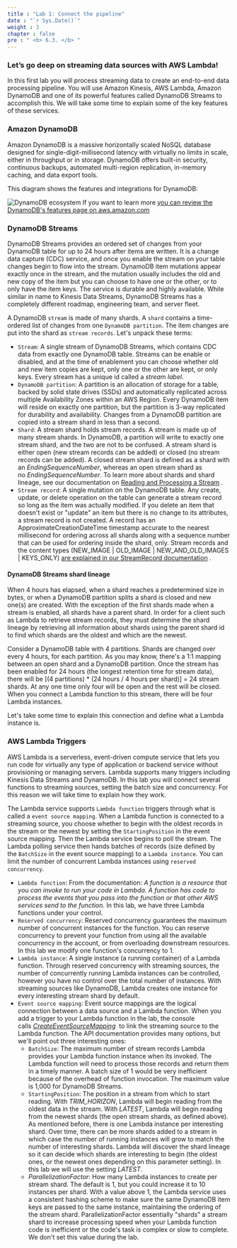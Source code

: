 ```yaml
---
title : "Lab 1: Connect the pipeline"
date : "`r Sys.Date()`"
weight : 3
chapter : false
pre : " <b> 6.3. </b> "
---
```


### Let’s go deep on streaming data sources with AWS Lambda!

In this first lab you will process streaming data to create an end-to-end data processing pipeline. You will use Amazon Kinesis, AWS Lambda, Amazon DynamoDB and one of its powerful features called DynamoDB Streams to accomplish this. We will take some time to explain some of the key features of these services.

### Amazon DynamoDB

Amazon DynamoDB is a massive horizontally scaled NoSQL database designed for single-digit-millisecond latency with virtually no limits in scale, either in throughput or in storage. DynamoDB offers built-in security, continuous backups, automated multi-region replication, in-memory caching, and data export tools.

This diagram shows the features and integrations for DynamoDB:

![DynamoDB ecosystem](https://static.us-east-1.prod.workshops.aws/public/c768eb2c-360b-491e-8422-bfd253e11581/static/images/event-driven-architecture/lab1/dynamodb-ecosystem.png) If you want to learn more [you can review the DynamoDB's features page on aws.amazon.com](https://aws.amazon.com/dynamodb/features/) 

### DynamoDB Streams

DynamoDB Streams provides an ordered set of changes from your DynamoDB table for up to 24 hours after items are written. It is a change data capture (CDC) service, and once you enable the stream on your table changes begin to flow into the stream. DynamoDB item mutations appear exactly once in the stream, and the mutation usually includes the old and new copy of the item but you can choose to have one or the other, or to only have the item keys. The service is durable and highly available. While similar in name to Kinesis Data Streams, DynamoDB Streams has a completely different roadmap, engineering team, and server fleet.

A DynamoDB `stream` is made of many shards. A `shard` contains a time-ordered list of changes from one `DynamoDB partition`. The item changes are put into the shard as `stream records`. Let's unpack these terms:

- `Stream`: A single stream of DynamoDB Streams, which contains CDC data from exactly one DynamoDB table. Streams can be enable or disabled, and at the time of enablement you can choose whether old and new item copies are kept, only one or the other are kept, or only keys. Every stream has a unique id called a _stream label_.
- `DynamoDB partition`: A partition is an allocation of storage for a table, backed by solid state drives (SSDs) and automatically replicated across multiple Availability Zones within an AWS Region. Every DynamoDB item will reside on exactly one partition, but the partition is 3-way replicated for durability and availability. Changes from a DynamoDB partition are copied into a stream shard in less than a second.
- `Shard`: A stream shard holds stream records. A stream is made up of many stream shards. In DynamoDB, a partition will write to exactly one stream shard, and the two are not to be confused. A stream shard is either open (new stream records can be added) or closed (no stream records can be added). A closed stream shard is defined as a shard with an _EndingSequenceNumber_, whereas an open stream shard as no _EndingSequenceNumber_. To learn more about shards and shard lineage, see our documentation on [Reading and Processing a Stream](https://docs.aws.amazon.com/amazondynamodb/latest/developerguide/Streams.html#Streams.Processing) .
- `Stream record`: A single mutation on the DynamoDB table. Any create, update, or delete operation on the table can generate a stream record so long as the item was actually modified. If you delete an item that doesn't exist or "update" an item but there is no change to its attributes, a stream record is not created. A record has an ApproximateCreationDateTime timestamp accurate to the nearest millisecond for ordering across all shards along with a sequence number that can be used for ordering inside the shard, only. Stream records and the content types (NEW_IMAGE | OLD_IMAGE | NEW_AND_OLD_IMAGES | KEYS_ONLY) [are explained in our StreamRecord documentation](https://docs.aws.amazon.com/amazondynamodb/latest/APIReference/API_streams_StreamRecord.html) .

#### DynamoDB Streams shard lineage

When 4 hours has elapsed, when a shard reaches a predetermined size in bytes, or when a DynamoDB partition splits a shard is closed and new one(s) are created. With the exception of the first shards made when a stream is enabled, all shards have a parent shard. In order for a client such as Lambda to retrieve stream records, they must determine the shard lineage by retrieving all information about shards using the parent shard id to find which shards are the oldest and which are the newest.

Consider a DynamoDB table with 4 partitions. Shards are changed over every 4 hours, for each partition. As you may know, there's a 1:1 mapping between an open shard and a DynamoDB partition. Once the stream has been enabled for 24 hours (the longest retention time for stream data), there will be [(4 partitions) * (24 hours / 4 hours per shard)] = 24 stream shards. At any one time only four will be open and the rest will be closed. When you connect a Lambda function to this stream, there will be four Lambda instances.

Let's take some time to explain this connection and define what a Lambda instance is.

### AWS Lambda Triggers

AWS Lambda is a serverless, event-driven compute service that lets you run code for virtually any type of application or backend service without provisioning or managing servers. Lambda supports many triggers including Kinesis Data Streams and DynamoDB. In this lab you will connect several functions to streaming sources, setting the batch size and concurrency. For this reason we will take time to explain how they work.

The Lambda service supports `Lambda function` triggers through what is called a `event source mapping`. When a Lambda function is connected to a streaming source, you choose whether to begin with the oldest records in the stream or the newest by setting the `StartingPosition` in the event source mapping. Then the Lambda service begins to poll the stream. The Lambda polling service then hands batches of records (size defined by the `BatchSize` in the event source mapping) to a `Lambda instance`. You can limit the number of concurrent Lambda instances using `reserved concurrency`.

- `Lambda function`: From the documentation: _A function is a resource that you can invoke to run your code in Lambda. A function has code to process the events that you pass into the function or that other AWS services send to the function._ In this lab, we have three Lambda functions under your control.
- `Reserved concurrency`: Reserved concurrency guarantees the maximum number of concurrent instances for the function. You can reserve concurrency to prevent your function from using all the available concurrency in the account, or from overloading downstream resources. In this lab we modify one function's concurrency to 1.
- `Lambda instance`: A single instance (a running container) of a Lambda function. Through reserved concurrency with streaming sources, the number of concurrently running Lambda instances can be controlled, however you have no control over the total number of instances. With streaming sources like DynamoDB, Lambda creates one instance for every interesting stream shard by default.
- `Event source mapping`: Event source mappings are the logical connection between a data source and a Lambda function. When you add a trigger to your Lambda function in the lab, the console calls [_CreateEventSourceMapping_](https://docs.aws.amazon.com/lambda/latest/dg/API_CreateEventSourceMapping.html)  to link the streaming source to the Lambda function. The API documentation provides many options, but we'll point out three interesting ones:
    - `BatchSize`: The maximum number of stream records Lambda provides your Lambda function instance when its invoked. The Lambda function will need to process those records and return them in a timely manner. A batch size of 1 would be very inefficient because of the overhead of function invocation. The maximum value is 1,000 for DynamoDB Streams.
    - `StartingPosition`: The position in a stream from which to start reading. With _TRIM_HORIZON_, Lambda will begin reading from the oldest data in the stream. With _LATEST_, Lambda will begin reading from the newest shards (the open stream shards, as defined above). As mentioned before, there is one Lambda instance per interesting shard. Over time, there can be more shards added to a stream in which case the number of running instances will grow to match the number of interesting shards. Lambda will discover the shard lineage so it can decide which shards are interesting to begin (the oldest ones, or the newest ones depending on this parameter setting). In this lab we will use the setting _LATEST_.
    - _ParallelizationFactor_: How many Lambda instances to create per stream shard. The default is 1, but you could increase it to 10 instances per shard. With a value above 1, the Lambda service uses a consistent hashing scheme to make sure the same DynamoDB item keys are passed to the same instance, maintaining the ordering of the stream shard. ParallelizationFactor essentially "shards" a stream shard to increase processing speed when your Lambda function code is inefficient or the code's task is complex or slow to complete. We don't set this value during the lab.
